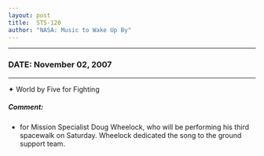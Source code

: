 ```yaml
---
layout: post
title:  STS-120
author: "NASA: Music to Wake Up By"
---
```


----
### DATE: November 02, 2007
----
✦ World by Five for Fighting

##### Comment:
* for Mission Specialist Doug Wheelock, who will be performing his third spacewalk on Saturday. Wheelock dedicated the song to the ground support team.
